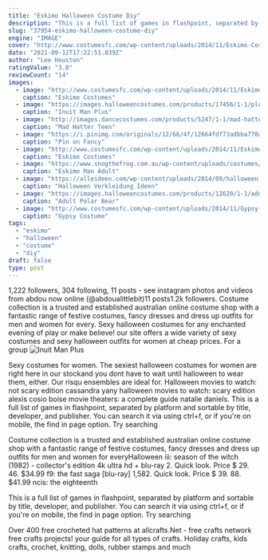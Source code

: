 ```yaml
---
title: "Eskimo Halloween Costume Diy"
description: "This is a full list of games in flashpoint, separated by platform and sortable by title, developer, and publisher. You can search it via using ctrl+f, or if you're on mobile, the find in page option. Try searching"
slug: "37954-eskimo-halloween-costume-diy"
engine: "IMAGE"
cover: "http://www.costumesfc.com/wp-content/uploads/2014/11/Eskimo-Costume.jpg"
date: "2021-09-12T17:22:51.839Z"
author: "Lee Houston"
ratingValue: "3.0"
reviewCount: "14"
images:
  - image: "http://www.costumesfc.com/wp-content/uploads/2014/11/Eskimo-Costume.jpg"
    caption: "Eskimo Costumes"
  - image: "https://images.halloweencostumes.com/products/17456/1-1/plus-size-eskimo-boy-costume-front.jpg"
    caption: "Inuit Man Plus"
  - image: "http://images.dancecostumes.com/products/5247/1-1/mad-hatter-teen-boys-costume.jpg"
    caption: "Mad Hatter Teen"
  - image: "https://i.pinimg.com/originals/12/66/4f/12664fdf73adbba770aba15495aaa013.png"
    caption: "Pin on Fancy"
  - image: "http://www.costumesfc.com/wp-content/uploads/2014/11/Eskimo-Costume-Kids.jpg"
    caption: "Eskimo Costumes"
  - image: "https://www.snogthefrog.com.au/wp-content/uploads/costumes/national-dress-eskimo-man-male-800x1067.jpg"
    caption: "Eskimo Man Adult"
  - image: "https://alleideen.com/wp-content/uploads/2014/09/halloween-verkleidung-pinguin-männer-halloween-kostüme.jpg"
    caption: "Halloween Verkleidung Ideen"
  - image: "https://images.halloweencostumes.com/products/12620/1-1/adult-polar-bear-costume.jpg"
    caption: "Adult Polar Bear"
  - image: "http://www.costumesfc.com/wp-content/uploads/2014/11/Gypsy-Costume-for-Women.jpg"
    caption: "Gypsy Costume"
tags:
  - "eskimo"
  - "halloween"
  - "costume"
  - "diy"
draft: false
type: post
---
```


1,222 followers, 304 following, 11 posts - see instagram photos and videos from abdou now online (@abdoualittlebit)11 posts1.2k followers. Costume collection is a trusted and established australian online costume shop with a fantastic range of festive costumes, fancy dresses and dress up outfits for men and women for every. Sexy halloween costumes for any enchanted evening of play or make believe! our site offers a wide variety of sexy costumes and sexy halloween outfits for women at cheap prices. For a group
![Inuit Man Plus](https://images.halloweencostumes.com/products/17456/1-1/plus-size-eskimo-boy-costume-front.jpg "Inuit Man Plus")

Sexy costumes for women. The sexiest halloween costumes for women are right here in our stockand you dont have to wait until halloween to wear them, either. Our risqu ensembles are ideal for. Halloween movies to watch: not scary edition cassandra yany halloween movies to watch: scary edition alexis cosio boise movie theaters: a complete guide natalie daniels. This is a full list of games in flashpoint, separated by platform and sortable by title, developer, and publisher. You can search it via using ctrl+f, or if you&#39;re on mobile, the find in page option. Try searching
<!--inArticleAds-->

<!--galleryOne-->

Costume collection is a trusted and established australian online costume shop with a fantastic range of festive costumes, fancy dresses and dress up outfits for men and women for everyHalloween iii: season of the witch (1982) - collector's edition 4k ultra hd + blu-ray 2. Quick look. Price $ 29. 46. $34.99 f9: the fast saga [blu-ray] 1,582. Quick look. Price $ 39. 88. $41.99 ncis: the eighteenth
<!--inArticleAds-->

<!--galleryTwo-->

This is a full list of games in flashpoint, separated by platform and sortable by title, developer, and publisher. You can search it via using ctrl+f, or if you're on mobile, the find in page option. Try searching
<!--galleryThree-->

Over 400 free crocheted hat patterns at allcrafts.Net - free crafts network free crafts projects! your guide for all types of crafts. Holiday crafts, kids crafts, crochet, knitting, dolls, rubber stamps and much